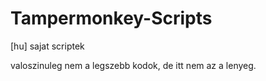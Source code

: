 # Tampermonkey-Scripts
[hu] sajat scriptek

valoszinuleg nem a legszebb kodok, de itt nem az a lenyeg.
